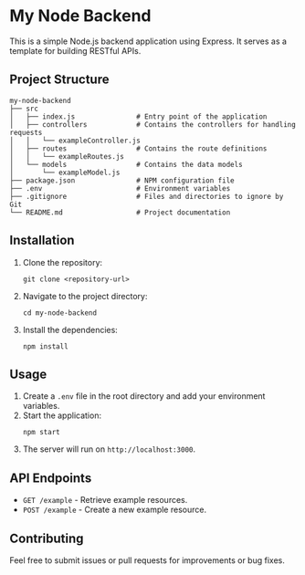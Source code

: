 # My Node Backend

This is a simple Node.js backend application using Express. It serves as a template for building RESTful APIs.

## Project Structure

```
my-node-backend
├── src
│   ├── index.js               # Entry point of the application
│   ├── controllers            # Contains the controllers for handling requests
│   │   └── exampleController.js
│   ├── routes                 # Contains the route definitions
│   │   └── exampleRoutes.js
│   └── models                 # Contains the data models
│       └── exampleModel.js
├── package.json               # NPM configuration file
├── .env                       # Environment variables
├── .gitignore                 # Files and directories to ignore by Git
└── README.md                  # Project documentation
```

## Installation

1. Clone the repository:
   ```
   git clone <repository-url>
   ```
2. Navigate to the project directory:
   ```
   cd my-node-backend
   ```
3. Install the dependencies:
   ```
   npm install
   ```

## Usage

1. Create a `.env` file in the root directory and add your environment variables.
2. Start the application:
   ```
   npm start
   ```
3. The server will run on `http://localhost:3000`.

## API Endpoints

- `GET /example` - Retrieve example resources.
- `POST /example` - Create a new example resource.

## Contributing

Feel free to submit issues or pull requests for improvements or bug fixes.